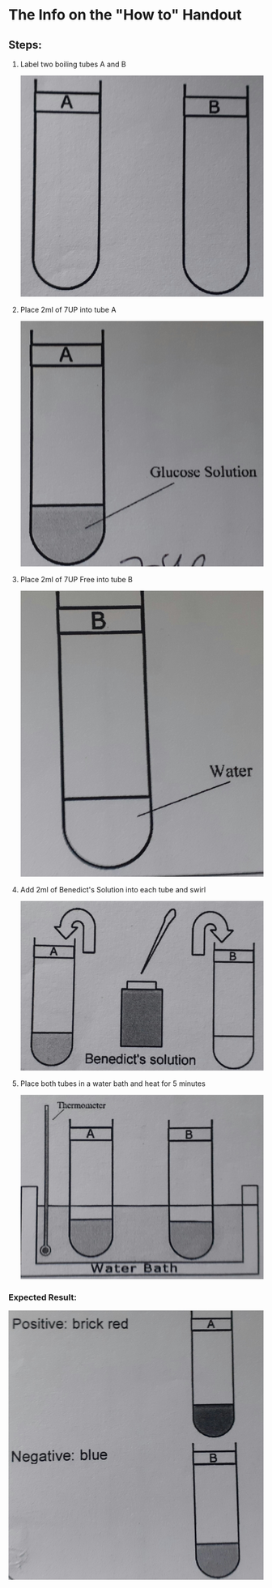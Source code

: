 # The Info on the "How to" Handout

## Steps:

1. Label two boiling tubes A and B
    
    ![20211116_131921.jpg](The%20Info%20o%200abd1/20211116_131921.jpg)
    
2. Place 2ml of 7UP into tube A
    
    ![20211116_131925.jpg](The%20Info%20o%200abd1/20211116_131925.jpg)
    

1. Place 2ml of 7UP Free into tube B
    
    ![20211116_131928.jpg](The%20Info%20o%200abd1/20211116_131928.jpg)
    

1. Add 2ml of Benedict's Solution into each tube and swirl
    
    ![20211116_131931.jpg](The%20Info%20o%200abd1/20211116_131931.jpg)
    

1. Place both tubes in a water bath and heat for 5 minutes
    
    ![20211116_131934.jpg](The%20Info%20o%200abd1/20211116_131934.jpg)
    

### Expected Result:

![20211116_131937.jpg](The%20Info%20o%200abd1/20211116_131937.jpg)